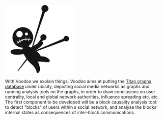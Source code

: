 
![magik](./pics/voodoo_logo_2.jpg)

With Voodoo we explain things. Voodoo aims at putting the <a href="https://github.com/thinkaurelius/titan">Titan grapha database</a> under ubicity, depicting social media networks as graphs and running analysis tools on the graphs, in order to draw conclusions on user centrality, local and global network authorities, influence spreading etc. etc. The first component to be developed will be a block causality analysis tool: to detect "blocks" of users within a social network, and analyze the blocks' internal states as consequences of inter-block communications. 


